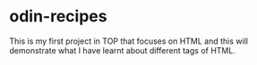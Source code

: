 # odin-recipes

This is my first project in TOP that focuses on HTML and this will demonstrate what I have learnt about different tags of HTML.